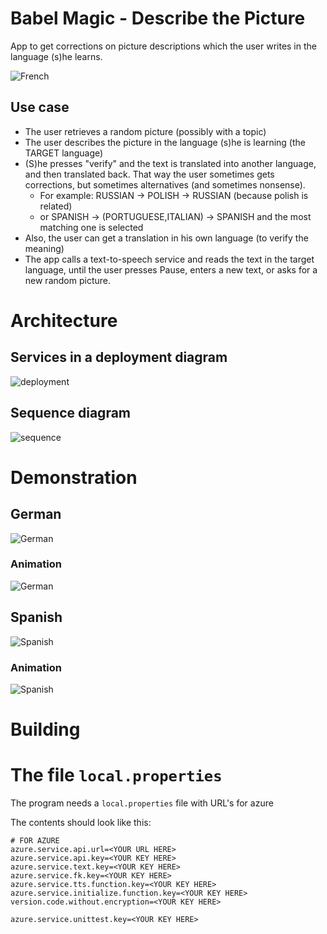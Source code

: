 # Babel Magic - Describe the Picture

App to get corrections on picture descriptions which the user writes in the language (s)he learns.

![French](doc/babel-magic-fr.png)

## Use case

* The user retrieves a random picture (possibly with a topic)
* The user describes the picture in the language (s)he is learning (the TARGET language)
* (S)he presses "verify" and the text is translated into another language, and then
  translated back. That way the user sometimes gets corrections, but sometimes
  alternatives (and sometimes nonsense).
  * For example: RUSSIAN -> POLISH -> RUSSIAN (because polish is related)
  * or SPANISH -> (PORTUGUESE,ITALIAN) -> SPANISH and the most matching one is selected
* Also, the user can get a translation in his own language (to verify the meaning)
* The app calls a text-to-speech service and reads the text in the target language,
  until the user presses Pause, enters a new text, or asks for a new random picture.

# Architecture

## Services in a deployment diagram
![deployment](doc/deployment.png)

## Sequence diagram
![sequence](doc/sequence.png)

# Demonstration

## German
![German](doc/babel-magic-de.png)


### Animation
![German](doc/babel-magic-de.gif)



## Spanish
![Spanish](doc/babel-magic-es.png)


### Animation
![Spanish](doc/babel-magic-es.gif)

# Building
# The file `local.properties`

The program needs a `local.properties` file with URL's for azure

The contents should look like this:

```
# FOR AZURE
azure.service.api.url=<YOUR URL HERE>
azure.service.api.key=<YOUR KEY HERE>
azure.service.text.key=<YOUR KEY HERE>
azure.service.fk.key=<YOUR KEY HERE>
azure.service.tts.function.key=<YOUR KEY HERE>
azure.service.initialize.function.key=<YOUR KEY HERE>
version.code.without.encryption=<YOUR KEY HERE>

azure.service.unittest.key=<YOUR KEY HERE>
```

